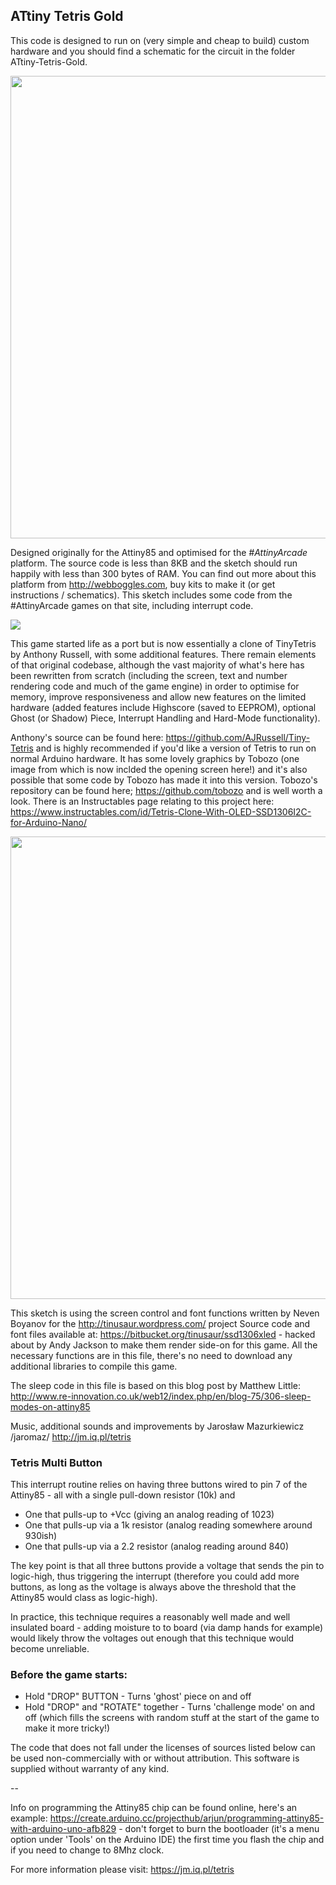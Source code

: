 ## ATtiny Tetris Gold

This code is designed to run on (very simple and cheap to build) custom hardware and you should find a schematic for the circuit in the folder ATtiny-Tetris-Gold.

<a href="https://www.youtube.com/watch?v=lhz-gJY-Zcw"><img src="https://jm.iq.pl/tetris/tetrisvid.jpg" width="740"></a>
   
Designed originally for the Attiny85 and optimised for the *#AttinyArcade* platform. The source code is less than 8KB and the sketch should run happily with less than 300 bytes of RAM. You can find out more about this platform from http://webboggles.com, buy kits to make it (or get instructions / schematics). This sketch includes some code from the #AttinyArcade games on that site, including interrupt code.

<img src="https://raw.githubusercontent.com/jaromaz/ATtiny-Tetris-Gold/master/Tetris%20Multi-Button.gif">

This game started life as a port but is now essentially a clone of TinyTetris by Anthony Russell, with some additional features. There remain elements of that original codebase, although the vast majority of what's here has been rewritten from scratch (including the screen, text and number rendering code and much of the game engine) in order to optimise for memory, improve responsiveness and allow new features on the limited hardware (added features include Highscore (saved to EEPROM), optional Ghost (or Shadow) Piece, Interrupt Handling and Hard-Mode functionality).  
   
Anthony's source can be found here: https://github.com/AJRussell/Tiny-Tetris and is highly recommended if you'd like a version of Tetris to run on normal Arduino hardware. It has some lovely graphics by Tobozo (one image from which is now inclded the opening screen here!) and it's also possible that some code by Tobozo has made it into this version. Tobozo's repository can be found here; https://github.com/tobozo and is well worth a look. 
There is an Instructables page relating to this project here: https://www.instructables.com/id/Tetris-Clone-With-OLED-SSD1306I2C-for-Arduino-Nano/ 

<a href="https://www.youtube.com/watch?v=lhz-gJY-Zcw"><img src="https://jm.iq.pl/wp-content/uploads/2019/06/tetris_n1-740x220@2x.jpg" width="740"></a>
     
This sketch is using the screen control and font functions written by Neven Boyanov for the http://tinusaur.wordpress.com/ project
Source code and font files available at: https://bitbucket.org/tinusaur/ssd1306xled - hacked about by Andy Jackson to make them render side-on for this game. All the necessary functions are in this file, there's no need to download any additional libraries to compile this game.

The sleep code in this file is based on this blog post by Matthew Little:
http://www.re-innovation.co.uk/web12/index.php/en/blog-75/306-sleep-modes-on-attiny85

Music, additional sounds and improvements by Jarosław Mazurkiewicz /jaromaz/
http://jm.iq.pl/tetris

### Tetris Multi Button

This interrupt routine relies on having three buttons wired to pin 7 of the Attiny85 - all with a single pull-down resistor (10k) and 
*  One that pulls-up to +Vcc (giving an analog reading of 1023)
*  One that pulls-up via a 1k resistor (analog reading somewhere around 930ish)
*  One that pulls-up via a 2.2 resistor (analog reading around 840)

The key point is that all three buttons provide a voltage that sends the pin to logic-high, thus triggering the interrupt (therefore you could add more buttons, as long as the voltage is always above the threshold that the Attiny85 would class as logic-high). 

In practice, this technique requires a reasonably well made and well insulated board - adding moisture to to board (via damp hands for example) would likely throw the voltages out enough that this technique would become unreliable.

### Before the game starts:
* Hold "DROP" BUTTON - Turns 'ghost' piece on and off
* Hold "DROP" and "ROTATE" together - Turns 'challenge mode' on and off (which fills the screens with random stuff at the start of the game to make it more tricky!)

The code that does not fall under the licenses of sources listed below can be used non-commercially with or without attribution.
This software is supplied without warranty of any kind.

--

Info on programming the Attiny85 chip can be found online, here's an example: https://create.arduino.cc/projecthub/arjun/programming-attiny85-with-arduino-uno-afb829 - don't forget to burn the bootloader (it's a menu option under 'Tools' on the Arduino IDE) the first time you flash the chip and if you need to change to 8Mhz clock.

For more information please visit: https://jm.iq.pl/tetris
